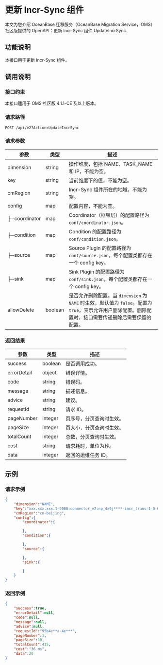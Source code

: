 # 更新 Incr-Sync 组件

本文为您介绍 OceanBase 迁移服务（OceanBase Migration Service，OMS）社区版提供的 OpenAPI：更新 Incr-Sync 组件 UpdateIncrSync.

## 功能说明

本接口用于更新 Incr-Sync 组件。

## 调用说明

### 接口约束

本接口适用于 OMS 社区版 4.1.1-CE 及以上版本。

### 请求路径

`POST /api/v2?Action=UpdateIncrSync`

### 请求参数

|    参数     |   类型   |     描述      |
|-----------|--------|-------------|
| dimension      | string      |  操作维度，包括 NAME、TASK_NAME 和 IP，不能为空。|
| key      | string      |  当前维度下的值，不能为空。|
| cmRegion      | string      |  Incr-Sync 组件所在的地域，不能为空。|
| config      | map      |  配置内容，不能为空。|
|  ├─coordinator    |    map      |  Coordinator（框架层）的配置路径为 `conf/coordinator.json`。             |
|  ├─condition    |       map   | Condition 的配置路径为 `conf/condition.json`。              |
|  ├─source    |       map   |    Source Plugin 的配置路径为 `conf/source.json`，每个配置类都存在一个 config key。           |
|  ├─sink    |      map    |  Sink Plugin 的配置路径为 `conf/sink.json`，每个配置类都存在一个 config key。             |
| allowDelete| boolean  | 是否允许删除配置。当 `dimension` 为 `NAME` 时生效，默认值为 `false`。配置为 `true`，表示允许用户删除配置。删除配置时，接口需要传递删除后需要保留的配置。 |

### 返回结果

|     参数     |        类型        |           描述           |
|------------|------------------|------------------------|
| success    | boolean          | 是否调用成功。                |
| errorDetail | object | 错误详情。|
| code       | string           | 错误码。                   |
| message    | string           | 描述信息。                  |
| advice     | string           | 建议。                    |
| requestId  | string           | 请求 ID。                 |
| pageNumber | integer | 页序号，分页查询时生效。                  |
| pageSize   | integer | 页大小，分页查询时生效。                  |
| totalCount | integer | 总数，分页查询时生效。                  |
| cost       | string           | 请求耗时，单位为秒。                  |
| data       | integer           |  返回的运维任务 ID。|

## 示例

### 请求示例

```JSON
{
    "dimension":"NAME",
    "key":"xxx.xxx.xxx.1-9000:connector_v2:np_4x9j****-incr_trans-1-0:0000000006",
    "cmRegion":"cn-beijing",
    "config":{
        "coordinator":{

        },
        "condition":{

        },
        "source":{

        },
        "sink":{

        }
    }
}
```

### 返回示例

```JSON
{
    "success":true,
    "errorDetail":null,
    "code":null,
    "message":null,
    "advice":null,
    "requestId":"95b4e**a-4e***",
    "pageNumber":1,
    "pageSize":10,
    "totalCount":415,
    "cost":"36 ms",
    "data":20
}
```
